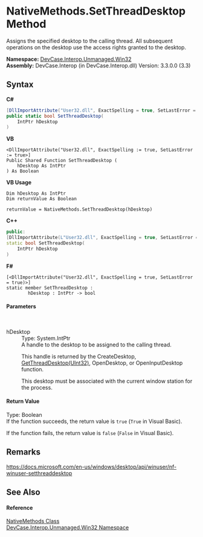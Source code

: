 # NativeMethods.SetThreadDesktop Method 
 

Assigns the specified desktop to the calling thread. All subsequent operations on the desktop use the access rights granted to the desktop.

**Namespace:**&nbsp;<a href="N_DevCase_Interop_Unmanaged_Win32">DevCase.Interop.Unmanaged.Win32</a><br />**Assembly:**&nbsp;DevCase.Interop (in DevCase.Interop.dll) Version: 3.3.0.0 (3.3)

## Syntax

**C#**<br />
``` C#
[DllImportAttribute("User32.dll", ExactSpelling = true, SetLastError = true)]
public static bool SetThreadDesktop(
	IntPtr hDesktop
)
```

**VB**<br />
``` VB
<DllImportAttribute("User32.dll", ExactSpelling := true, SetLastError := true>]
Public Shared Function SetThreadDesktop ( 
	hDesktop As IntPtr
) As Boolean
```

**VB Usage**<br />
``` VB Usage
Dim hDesktop As IntPtr
Dim returnValue As Boolean

returnValue = NativeMethods.SetThreadDesktop(hDesktop)
```

**C++**<br />
``` C++
public:
[DllImportAttribute(L"User32.dll", ExactSpelling = true, SetLastError = true)]
static bool SetThreadDesktop(
	IntPtr hDesktop
)
```

**F#**<br />
``` F#
[<DllImportAttribute("User32.dll", ExactSpelling = true, SetLastError = true)>]
static member SetThreadDesktop : 
        hDesktop : IntPtr -> bool 

```


#### Parameters
&nbsp;<dl><dt>hDesktop</dt><dd>Type: System.IntPtr<br />A handle to the desktop to be assigned to the calling thread. 

 This handle is returned by the CreateDesktop, <a href="M_DevCase_Interop_Unmanaged_Win32_NativeMethods_GetThreadDesktop">GetThreadDesktop(UInt32)</a>, OpenDesktop, or OpenInputDesktop function. 

 This desktop must be associated with the current window station for the process.</dd></dl>

#### Return Value
Type: Boolean<br />If the function succeeds, the return value is `true` (`True` in Visual Basic). 

 If the function fails, the return value is `false` (`False` in Visual Basic).

## Remarks
<a href="https://docs.microsoft.com/en-us/windows/desktop/api/winuser/nf-winuser-setthreaddesktop" target="_blank">https://docs.microsoft.com/en-us/windows/desktop/api/winuser/nf-winuser-setthreaddesktop</a>

## See Also


#### Reference
<a href="T_DevCase_Interop_Unmanaged_Win32_NativeMethods">NativeMethods Class</a><br /><a href="N_DevCase_Interop_Unmanaged_Win32">DevCase.Interop.Unmanaged.Win32 Namespace</a><br />